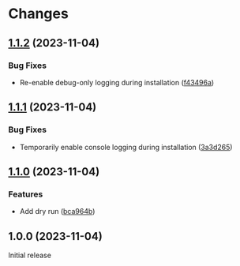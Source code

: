 # Changes

## [1.1.2](https://github.com/prantlf/npx-cache-control/compare/v1.1.1...v1.1.2) (2023-11-04)

### Bug Fixes

* Re-enable debug-only logging during installation ([f43496a](https://github.com/prantlf/npx-cache-control/commit/f43496a6c0397a0787ec6ed49c5c84db13a9cfee))

## [1.1.1](https://github.com/prantlf/npx-cache-control/compare/v1.1.0...v1.1.1) (2023-11-04)

### Bug Fixes

* Temporarily enable console logging during installation ([3a3d265](https://github.com/prantlf/npx-cache-control/commit/3a3d265141af7fdf3a3a82d4f695d164c68ced92))

## [1.1.0](https://github.com/prantlf/npx-cache-control/compare/v1.0.0...v1.1.0) (2023-11-04)

### Features

* Add dry run ([bca964b](https://github.com/prantlf/npx-cache-control/commit/bca964bddcd6c15faa5bbeb3554b66a91a2658e4))

## 1.0.0 (2023-11-04)

Initial release
